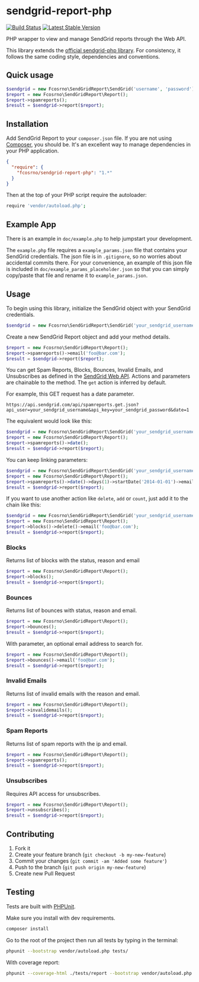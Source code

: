 # sendgrid-report-php

[![Build Status](https://travis-ci.org/fcosrno/sendgrid-report-php.svg)](https://travis-ci.org/fcosrno/sendgrid-report-php) [![Latest Stable Version](https://poser.pugx.org/fcosrno/sendgrid-report/v/stable.svg)](https://packagist.org/packages/fcosrno/sendgrid-report)


PHP wrapper to view and manage SendGrid reports through the Web API.

This library extends the [official sendgrid-php library](https://github.com/sendgrid/sendgrid-php). For consistency, it follows the same coding style, dependencies and conventions.

## Quick usage

```php
$sendgrid = new Fcosrno\SendGridReport\SendGrid('username', 'password');
$report = new Fcosrno\SendGridReport\Report();
$report->spamreports();
$result = $sendgrid->report($report);
```


## Installation

Add SendGrid Report to your `composer.json` file. If you are not using [Composer](http://getcomposer.org), you should be. It's an excellent way to manage dependencies in your PHP application. 

```json
{  
  "require": {
    "fcosrno/sendgrid-report-php": "1.*"
  }
}
```

Then at the top of your PHP script require the autoloader:

```bash
require 'vendor/autoload.php';
```

## Example App

There is an example in `doc/example.php` to help jumpstart your development.

The `example.php` file requires a `example_params.json` file that contains your SendGrid credentials. The json file is in `.gitignore`, so no worries about accidental commits there. For your convenience, an example of this json file is included in `doc/example_params_placeholder.json` so that you can simply copy/paste that file and rename it to `example_params.json`.


## Usage

To begin using this library, initialize the SendGrid object with your SendGrid credentials.

```php
$sendgrid = new Fcosrno\SendGridReport\SendGrid('your_sendgrid_username', 'your_sendgrid_password');
```

Create a new SendGrid Report object and add your method details.

```php
$report = new Fcosrno\SendGridReport\Report();
$report->spamreports()->email('foo@bar.com');
$result = $sendgrid->report($report);
```

You can get Spam Reports, Blocks, Bounces, Invalid Emails, and Unsubscribes as defined in the [SendGrid Web API](https://sendgrid.com/docs/API_Reference/Web_API/index.html). Actions and parameters are chainable to the method. The `get` action is inferred by default.

For example, this GET request has a date parameter.

	https://api.sendgrid.com/api/spamreports.get.json?api_user=your_sendgrid_username&api_key=your_sendgrid_password&date=1

The equivalent would look like this:

```php
$sendgrid = new Fcosrno\SendGridReport\SendGrid('your_sendgrid_username', 'your_sendgrid_password');
$report = new Fcosrno\SendGridReport\Report();
$report->spamreports()->date();
$result = $sendgrid->report($report);
```

You can keep linking parameters:

```php
$sendgrid = new Fcosrno\SendGridReport\SendGrid('your_sendgrid_username', 'your_sendgrid_password');
$report = new Fcosrno\SendGridReport\Report();
$report->spamreports()->date()->days(1)->startDate('2014-01-01')->email('foo@bar.com');
$result = $sendgrid->report($report);
```


If you want to use another action like `delete`, `add` or `count`, just add it to the chain like this:

```php
$sendgrid = new Fcosrno\SendGridReport\SendGrid('your_sendgrid_username', 'your_sendgrid_password');
$report = new Fcosrno\SendGridReport\Report();
$report->blocks()->delete()->email('foo@bar.com');
$result = $sendgrid->report($report);
```


### Blocks

Returns list of blocks with the status, reason and email

```php
$report = new Fcosrno\SendGridReport\Report();
$report->blocks();
$result = $sendgrid->report($report);
```


### Bounces

Returns list of bounces with status, reason and email.

```php
$report = new Fcosrno\SendGridReport\Report();
$report->bounces();
$result = $sendgrid->report($report);
```

With parameter, an optional email address to search for.

```php
$report = new Fcosrno\SendGridReport\Report();
$report->bounces()->email('foo@bar.com');
$result = $sendgrid->report($report);
```


### Invalid Emails

Returns list of invalid emails with the reason and email.

```php
$report = new Fcosrno\SendGridReport\Report();
$report->invalidemails();
$result = $sendgrid->report($report);
```
### Spam Reports

Returns list of spam reports with the ip and email.

```php
$report = new Fcosrno\SendGridReport\Report();
$report->spamreports();
$result = $sendgrid->report($report);
```

### Unsubscribes

Requires API access for unsubscribes.

```php
$report = new Fcosrno\SendGridReport\Report();
$report->unsubscribes();
$result = $sendgrid->report($report);
```


## Contributing

1. Fork it
2. Create your feature branch (`git checkout -b my-new-feature`)
3. Commit your changes (`git commit -am 'Added some feature'`)
4. Push to the branch (`git push origin my-new-feature`)
5. Create new Pull Request

Testing
--------
Tests are built with [PHPUnit](https://github.com/sebastianbergmann/phpunit/).

Make sure you install with dev requirements.
```bash
composer install
```

Go to the root of the project then run all tests by typing in the terminal:
```bash
phpunit --bootstrap vendor/autoload.php tests/
```
	
With coverage report:
```bash
phpunit --coverage-html ./tests/report --bootstrap vendor/autoload.php tests/
```




